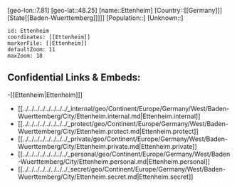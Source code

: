 ﻿---
location: [48.25,7.81]
mapzoom: [7,12] 
mapmarker: city 
type: City
tags:
- geo/City


SpocWebEntityId: 30087
isDeleted: false
confidential: public

---
[geo-lon::7.81]
[geo-lat::48.25]
[name::Ettenheim]
[Country::[[Germany]]]
[State[[Baden-Wuerttemberg]]]]]
[Population::]
[Unknown::]


```leaflet
id: Ettenheim
coordinates: [[Ettenheim]]
markerFile: [[Ettenheim]]
defaultZoom: 11 
maxZoom: 18
```


## Confidential Links & Embeds: 
-[[Ettenheim|Ettenheim]]] 
- [[../../../../../../../../_internal/geo/Continent/Europe/Germany/West/Baden-Wuerttemberg/City/Ettenheim.internal.md|Ettenheim.internal]] 
- [[../../../../../../../../_protect/geo/Continent/Europe/Germany/West/Baden-Wuerttemberg/City/Ettenheim.protect.md|Ettenheim.protect]] 
- [[../../../../../../../../_private/geo/Continent/Europe/Germany/West/Baden-Wuerttemberg/City/Ettenheim.private.md|Ettenheim.private]] 
- [[../../../../../../../../_personal/geo/Continent/Europe/Germany/West/Baden-Wuerttemberg/City/Ettenheim.personal.md|Ettenheim.personal]] 
- [[../../../../../../../../_secret/geo/Continent/Europe/Germany/West/Baden-Wuerttemberg/City/Ettenheim.secret.md|Ettenheim.secret]] 
